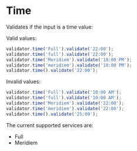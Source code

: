 # Time

Validates if the input is a time value:

Valid values:

```js
validator.time('Full').validate('22:00');
validator.time('full').validate('22:00');
validator.time('Meridiem').validate('10:00 PM');
validator.time('meridiem').validate('10:00 PM');
validator.time().validate('22:00');
```

Invalid values:

```js
validator.time('Full').validate('10:00 AM');
validator.time('full').validate('10:00 AM');
validator.time('Meridiem').validate('22:00');
validator.time('meridiem').validate('22:00');
validator.time().validate('25:00');
```

The current supported services are:

- Full
- Meridiem
